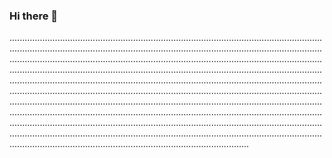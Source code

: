 ### Hi there 👋

.......................................................................................................................................................................................................................................................................................................................................................................................................................................................................................................................................................................................................................................................................................................................................................................................................................................................................................................................................................................................................................................................................................................................................................................................................................................................................................................................................................................................